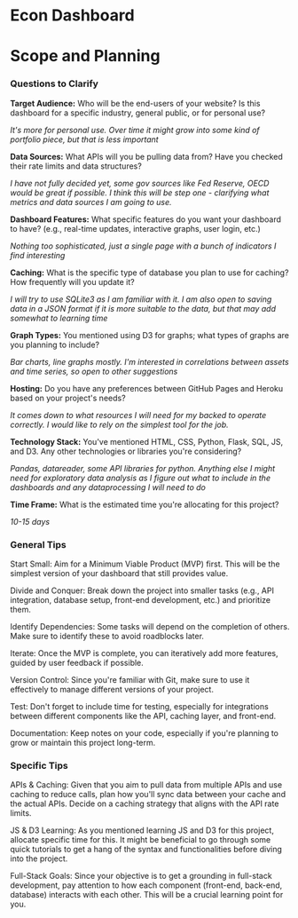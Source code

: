  # Econ Dashboard

 # Scope and Planning
 
 ### Questions to Clarify

**Target Audience:** Who will be the end-users of your website? Is this dashboard for a specific industry, general public, or for personal use?

_It's more for personal use. Over time it might grow into some kind of portfolio piece, but that is less important_

**Data Sources:** What APIs will you be pulling data from? Have you checked their rate limits and data structures?

_I have not fully decided yet, some gov sources like Fed Reserve, OECD would be great if possible. I think this will be step one - clarifying what metrics and data sources I am going to use._

**Dashboard Features:** What specific features do you want your dashboard to have? (e.g., real-time updates, interactive graphs, user login, etc.)

_Nothing too sophisticated, just a single page with a bunch of indicators I find interesting_

**Caching:** What is the specific type of database you plan to use for caching? How frequently will you update it?

_I will try to use SQLite3 as I am familiar with it. I am also open to saving data in a JSON format if it is more suitable to the data, but that may add somewhat to learning time_

**Graph Types:** You mentioned using D3 for graphs; what types of graphs are you planning to include?

_Bar charts, line graphs mostly. I'm interested in correlations between assets and time series, so open to other suggestions_

**Hosting:** Do you have any preferences between GitHub Pages and Heroku based on your project's needs?

_It comes down to what resources I will need for my backed to operate correctly. I would like to rely on the simplest tool for the job._

**Technology Stack:** You've mentioned HTML, CSS, Python, Flask, SQL, JS, and D3. Any other technologies or libraries you're considering?

_Pandas, datareader, some API libraries for python. Anything else I might need for exploratory data analysis as I figure out what to include in the dashboards and any dataprocessing I will need to do_

**Time Frame:** What is the estimated time you're allocating for this project?

_10-15 days_

### General Tips

Start Small: Aim for a Minimum Viable Product (MVP) first. This will be the simplest version of your dashboard that still provides value.

Divide and Conquer: Break down the project into smaller tasks (e.g., API integration, database setup, front-end development, etc.) and prioritize them.

Identify Dependencies: Some tasks will depend on the completion of others. Make sure to identify these to avoid roadblocks later.

Iterate: Once the MVP is complete, you can iteratively add more features, guided by user feedback if possible.

Version Control: Since you're familiar with Git, make sure to use it effectively to manage different versions of your project.

Test: Don't forget to include time for testing, especially for integrations between different components like the API, caching layer, and front-end.

Documentation: Keep notes on your code, especially if you're planning to grow or maintain this project long-term.

### Specific Tips

APIs & Caching: Given that you aim to pull data from multiple APIs and use caching to reduce calls, plan how you'll sync data between your cache and the actual APIs. Decide on a caching strategy that aligns with the API rate limits.

JS & D3 Learning: As you mentioned learning JS and D3 for this project, allocate specific time for this. It might be beneficial to go through some quick tutorials to get a hang of the syntax and functionalities before diving into the project.

Full-Stack Goals: Since your objective is to get a grounding in full-stack development, pay attention to how each component (front-end, back-end, database) interacts with each other. This will be a crucial learning point for you.

